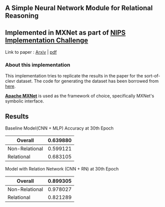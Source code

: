 ## A Simple Neural Network Module for Relational Reasoning 
## Implemented in MXNet as part of [NIPS Implementation Challenge](https://nurture.ai/nips-challenge/)

Link to paper : [Arxiv](https://arxiv.org/abs/1706.01427) | [pdf](https://arxiv.org/pdf/1706.01427)

### About this implementation 
This implementation tries to replicate the results in the paper for the sort-of-clevr dataset. The code for generating the dataset has been borrowed from [here](https://github.com/kimhc6028/relational-networks/blob/master/sort_of_clevr_generator.py).

[**Apache MXNet**](https://mxnet.apache.org/) is used as the framework of choice, specifically MXNet's symbolic interface.

## Results

Baseline Model(CNN + MLP) Accuracy at 30th Epoch

| Overall       |0.639880|
|---------------|--------|
| Non-Relational|0.599121|
| Relational	|0.683105|

Model with Relation Network (CNN + RN) at 30th Epoch

| Overall       |0.899305|
|---------------|--------|
| Non-Relational|0.978027|
| Relational	|0.821289|